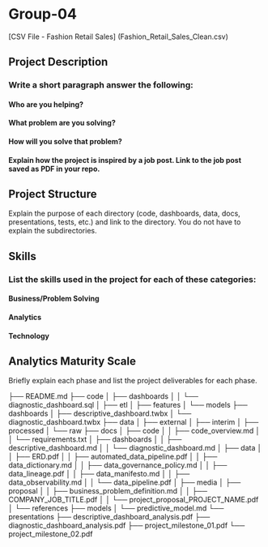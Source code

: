 # Group-04
[CSV File - Fashion Retail Sales] (Fashion_Retail_Sales_Clean.csv)

## Project Description
### Write a short paragraph answer the following:
#### Who are you helping?
#### What problem are you solving?
#### How will you solve that problem?
#### Explain how the project is inspired by a job post. Link to the job post saved as PDF in your repo.

## Project Structure
Explain the purpose of each directory (code, dashboards, data, docs, presentations, tests, etc.) and link to the directory. You do not have to explain the subdirectories.

## Skills
### List the skills used in the project for each of these categories:
#### Business/Problem Solving
#### Analytics
#### Technology

## Analytics Maturity Scale
Briefly explain each phase and list the project deliverables for each phase.


├── README.md
├── code
│   ├── dashboards
│   │   └── diagnostic_dashboard.sql
│   ├── etl
│   ├── features
│   └── models
├── dashboards
│   ├── descriptive_dashboard.twbx
│   └── diagnostic_dashboard.twbx
├── data
│   ├── external
│   ├── interim
│   ├── processed
│   └── raw
├── docs
│   ├── code
│   │   ├── code_overview.md
│   │   └── requirements.txt
│   ├── dashboards
│   │   ├── descriptive_dashboard.md
│   │   └── diagnostic_dashboard.md
│   ├── data
│   │   ├── ERD.pdf
│   │   ├── automated_data_pipeline.pdf
│   │   ├── data_dictionary.md
│   │   ├── data_governance_policy.md
│   │   ├── data_lineage.pdf
│   │   ├── data_manifesto.md
│   │   ├── data_observability.md
│   │   └── data_pipeline.pdf
│   ├── media
│   ├── proposal
│   │   ├── business_problem_definition.md
│   │   ├── COMPANY_JOB_TITLE.pdf
│   │   └── project_proposal_PROJECT_NAME.pdf
│   └── references
├── models
│   └── predictive_model.md
└── presentations
    ├── descriptive_dashboard_analysis.pdf
    ├── diagnostic_dashboard_analysis.pdf
    ├── project_milestone_01.pdf
    └── project_milestone_02.pdf
